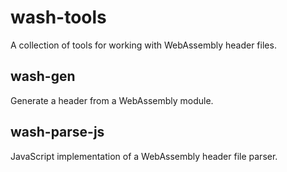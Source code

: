 wash-tools
==========

A collection of tools for working with WebAssembly header files.

wash-gen
--------

Generate a header from a WebAssembly module.

wash-parse-js
-------------

JavaScript implementation of a WebAssembly header file parser.
